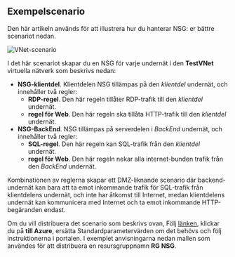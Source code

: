 ## <a name="sample-scenario"></a>Exempelscenario
Den här artikeln används för att illustrera hur du hanterar NSG: er bättre scenariot nedan.

![VNet-scenario](./media/virtual-networks-create-nsg-scenario-include/figure1.png)

I det här scenariot skapar du en NSG för varje undernät i den **TestVNet** virtuella nätverk som beskrivs nedan: 

* **NSG-klientdel**. Klientdelen NSG tillämpas på den *klientdel* undernät, och innehåller två regler:    
  * **RDP-regel**. Den här regeln tillåter RDP-trafik till den *klientdel* undernät.
  * **regel för Web**. Den här regeln ska tillåta HTTP-trafik till den *klientdel* undernät.
* **NSG-BackEnd**. NSG tillämpas på serverdelen i *BackEnd* undernät, och innehåller två regler:    
  * **SQL-regel**. Den här regeln kan SQL-trafik från den *klientdel* undernät.
  * **regel för Web**. Den här regeln nekar alla internet-bunden trafik från den *BackEnd* undernät.

Kombinationen av reglerna skapar ett DMZ-liknande scenario där backend-undernät kan bara att ta emot inkommande trafik för SQL-trafik från klientdelens undernät, och inte har åtkomst till Internet, medan klientdelens undernät kan kommunicera med Internet och ta emot inkommande HTTP-begäranden endast.

Om du vill distribuera det scenario som beskrivs ovan, Följ [länken](http://github.com/telmosampaio/azure-templates/tree/master/201-IaaS-WebFrontEnd-SQLBackEnd-NSG), klickar du på **till Azure**, ersätta Standardparametervärden om det behövs och följ instruktionerna i portalen. I exemplet anvisningarna nedan mallen som användes för att distribuera en resursgruppnamn **RG NSG**. 

